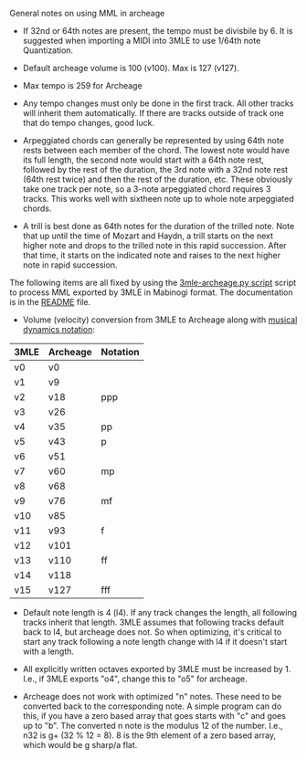 General notes on using MML in archeage

* If 32nd or 64th notes are present, the tempo must be divisbile by 6. It is suggested when importing a MIDI into 3MLE to use 1/64th note Quantization.

* Default archeage volume is 100 (v100).  Max is 127 (v127).

* Max tempo is 259 for Archeage

* Any tempo changes must only be done in the first track.  All other tracks will inherit them automatically.  If there are tracks outside of track one that do tempo changes, good luck.

* Arpeggiated chords can generally be represented by using 64th note rests between each member of the chord.  The lowest note would have its full length, the second note would start with a 64th note rest, followed by the rest of the duration, the 3rd note with a 32nd note rest (64th rest twice) and then the rest of the duration, etc.  These obviously take one track per note, so a 3-note arpeggiated chord requires 3 tracks.  This works well with sixtheen note up to whole note arpeggiated chords.

* A trill is best done as 64th notes for the duration of the trilled note. Note that up until the time of Mozart and Haydn, a trill starts on the next higher note and drops to the trilled note in this rapid succession.  After that time, it starts on the indicated note and raises to the next higher note in rapid succession.


The following items are all fixed by using the [3mle-archeage.py script](https://raw.githubusercontent.com/kernighan/archeage-3mle/main/3mle-archeage.py) script to process MML exported by 3MLE in Mabinogi format. The documentation is in the [README](README.md) file.

*  Volume (velocity) conversion from 3MLE to Archeage along with [musical dynamics notation](https://nickleusmusic.blogspot.com/2013/07/midi-dynamics-note-velocity-values-for.html):

| 3MLE | Archeage |Notation|
| ---- | -------- |--------|
| v0   | v0       |        |
| v1   | v9       |        |
| v2   | v18      | ppp    |
| v3   | v26      |        |
| v4   | v35      | pp     |
| v5   | v43      | p      |
| v6   | v51      |        |
| v7   | v60      | mp     |
| v8   | v68      |        |
| v9   | v76      | mf     |
| v10  | v85      |        |
| v11  | v93      | f      |
| v12  | v101     |        |
| v13  | v110     | ff     |
| v14  | v118     |        |
| v15  | v127     | fff    |

* Default note length is 4 (l4).  If any track changes the length, all following tracks inherit that length. 3MLE assumes that following tracks default back to l4, but archeage does not. So when optimizing, it's critical to start any track following a note length change with l4 if it doesn't start with a length.

* All explicitly written octaves exported by 3MLE must be increased by 1.  I.e., if 3MLE exports "o4", change this to "o5" for archeage.

* Archeage does not work with optimized "n" notes.  These need to be converted back to the corresponding note. A simple program can do this, if you have a zero based array that goes starts with "c" and goes up to "b".  The converted n note is the modulus 12 of the number.  I.e., n32 is g+ (32 % 12 = 8). 8 is the 9th element of a zero based array, which would be g sharp/a flat.
